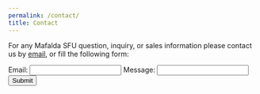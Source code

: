 ```yaml
---
permalink: /contact/
title: Contact
---
```


For any Mafalda SFU question, inquiry, or sales information please contact us by
[email](mailto:info@mafalda.io), or fill the following form:

<form id="my-form" action="https://formspree.io/f/xqkonqqq" method="POST">
  <label>Email:</label>
  <input type="email" name="email" />
  <label>Message:</label>
  <input type="text" name="message" />
  <button id="my-form-button">Submit</button>
  <p id="my-form-status"></p>
</form>

<script>
  const form = document.getElementById("my-form");

  function handleSubmit(event) {
    event.preventDefault();

    const status = document.getElementById("my-form-status");
    const data = new FormData(event.target);

    void fetch(event.target.action, {
      method: form.method,
      body: data,
      headers: {
        'Accept': 'application/json'
      }
    }).then(response => {
      if (response.ok) {
        status.innerHTML = "Thanks for your submission!";
        form.reset()
        return
      }

      return response.json().then(data => {
        throw Object.hasOwn(data, 'errors')
          ? data["errors"].map(error => error["message"]).join(", ")
          : "Oops! There was a problem submitting your form: " + data
      })
    }).catch(error => {
      status.innerHTML = error
    });
  }

  form.addEventListener("submit", handleSubmit)
</script>
